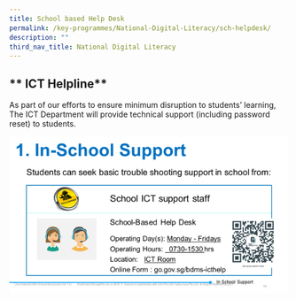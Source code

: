 ```yaml
---
title: School based Help Desk
permalink: /key-programmes/National-Digital-Literacy/sch-helpdesk/
description: ""
third_nav_title: National Digital Literacy
---
```

## ** ICT Helpline**

As part of our efforts to ensure minimum disruption to students’ learning,  The ICT Department will provide technical support (including password reset) to students. 


![](/images/Keyprogrammes/Ndlp/41-acer-device-support-01.png)